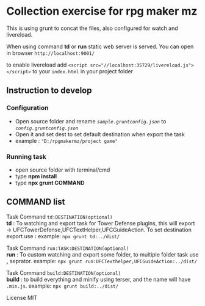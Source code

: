 # Collection exercise for rpg maker mz

This is using grunt to concat the files, also configured for watch and livereload.

When using command **td** or **run** static web server is served. You can open in browser `http://localhost:9001/`

to enable livereload add `<script src="//localhost:35729/livereload.js"></script>` to your `index.html` in your project folder

## Instruction to develop

### Configuration

- Open source folder and rename _`sample.gruntconfig.json`_ to _`config.gruntconfig.json`_
- Open it and set dest to set default destination when export the task
- example : `"D:/rpgmakermz/project game"`

### Running task

- open source folder with terminal/cmd
- type **npm install**
- type **npx grunt COMMAND**

## COMMAND list

Task Command `td:DESTINATION(optional)`  
**td** : To watching and export task for Tower Defense plugins, this will export -> UFCTowerDefense,UFCTextHelper,UFCGuideAction. To set destination export use **:** example: `npx grunt td:../dist/`

Task Command `run:TASK:DESTINATION(optional)`  
**run** : To custom watching and export some folder, to multiple folder task use **,** seprator. example: `npx grunt run:UFCTexthelper,UFCGuideAction:../dist/`

Task Command `build:DESTINATION(optional)`  
**build** : to build everything and minify using terser, and the name will have `.min.js`. example: `npx grunt build:../dist/`

License MIT
